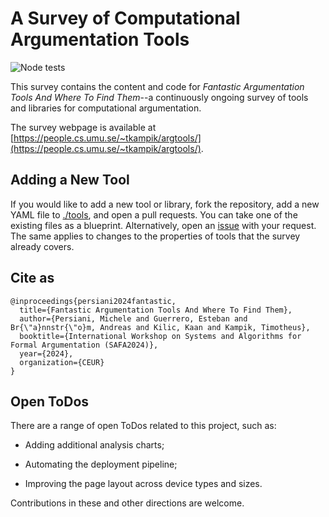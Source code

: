 # A Survey of Computational Argumentation Tools

![Node tests](https://github.com/TimKam/fantastic-arg-tools/actions/workflows/node.js.yml/badge.svg)

This survey contains the content and code for *Fantastic Argumentation Tools And Where To Find Them*--a continuously ongoing survey of tools and libraries for computational argumentation.

The survey webpage is available at [https://people.cs.umu.se/~tkampik/argtools/](https://people.cs.umu.se/~tkampik/argtools/).

## Adding a New Tool
If you would like to add a new tool or library, fork the repository, add a new YAML file to [./tools](https://github.com/TimKam/fantastic-arg-tools/tree/main/tools), and open a pull requests.
You can take one of the existing files as a blueprint.
Alternatively, open an [issue](https://github.com/TimKam/fantastic-arg-tools/issues) with your request.
The same applies to changes to the properties of tools that the survey already covers.

## Cite as

```
@inproceedings{persiani2024fantastic,
  title={Fantastic Argumentation Tools And Where To Find Them},
  author={Persiani, Michele and Guerrero, Esteban and Br{\"a}nnstr{\"o}m, Andreas and Kilic, Kaan and Kampik, Timotheus},
  booktitle={International Workshop on Systems and Algorithms for Formal Argumentation (SAFA2024)},
  year={2024},
  organization={CEUR}
}
```

## Open ToDos
There are a range of open ToDos related to this project, such as:

* Adding additional analysis charts;

* Automating the deployment pipeline;

* Improving the page layout across device types and sizes.

Contributions in these and other directions are welcome.
